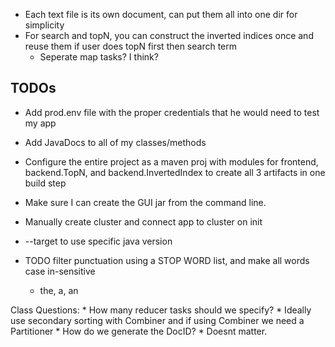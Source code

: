 * Each text file is its own document, can put them all into one dir for simplicity
* For search and topN, you can construct the inverted indices once and reuse them if user does topN first then search term
    * Seperate map tasks? I think?
    
## TODOs
* Add prod.env file with the proper credentials that he would need to test my app
* Add JavaDocs to all of my classes/methods
* Configure the entire project as a maven proj with modules for frontend, backend.TopN, and backend.InvertedIndex to
    create all 3 artifacts in one build step
    

* Make sure I can create the GUI jar from the command line.     
* Manually create cluster and connect app to cluster on init
* --target to use specific java version
* TODO filter punctuation using a STOP WORD list, and make all words case in-sensitive
    * the, a, an
    
Class Questions:
    * How many reducer tasks should we specify?
    * Ideally use secondary sorting with Combiner and if using Combiner we need a Partitioner
    * How do we generate the DocID?
        * Doesnt matter. 
